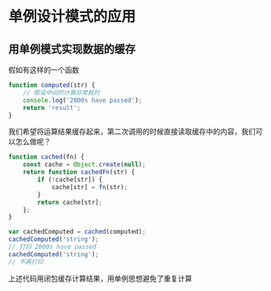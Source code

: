 # 单例设计模式的应用

## 用单例模式实现数据的缓存

假如有这样的一个函数

```javascript
function computed(str) {
    // 假设中间的计算非常耗时
    console.log('2000s have passed');
    return 'result';
}
```

我们希望将运算结果缓存起来，第二次调用的时候直接读取缓存中的内容，我们可以怎么做呢？

```javascript
function cached(fn) {
    const cache = Object.create(null);
    return function cachedFn(str) {
        if (!cache[str]) {
            cache[str] = fn(str);
        }
        return cache[str];
    };
}

var cachedComputed = cached(computed);
cachedComputed('string');
// 打印 2000s have passed
cachedComputed('string');
// 不再打印
```

上述代码用闭包缓存计算结果，用单例思想避免了重复计算
